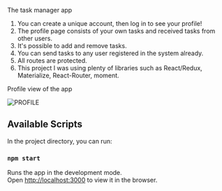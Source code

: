 The task manager app
1. You can create a unique account, then log in to see your profile!
2. The profile page consists of your own tasks and received tasks from other users.
3. It's possible to add and remove tasks.
4. You can send tasks to any user registered in the system already.
5. All routes are protected.
6. This project I was using plenty of libraries such as React/Redux, Materialize, React-Router, moment.

Profile view of the app

![PROFILE](https://user-images.githubusercontent.com/55023068/78131595-ff0de700-7423-11ea-85fb-6f0a17c5372d.png)


## Available Scripts

In the project directory, you can run:

### `npm start`

Runs the app in the development mode.<br />
Open [http://localhost:3000](http://localhost:3000) to view it in the browser.
